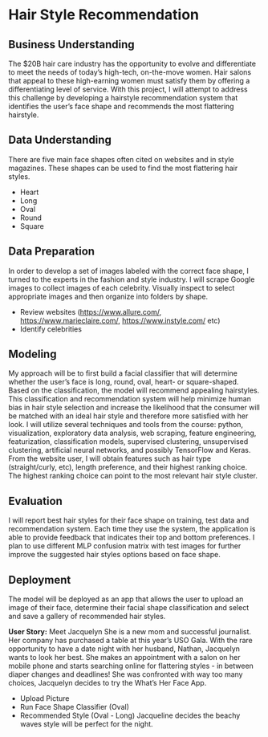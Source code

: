# Hair Style Recommendation

## Business Understanding
The $20B hair care industry has the opportunity to evolve and differentiate to meet the needs of today’s high-tech, on-the-move women. Hair salons that appeal to these high-earning women must satisfy them by offering a differentiating level of service. With this project, I will attempt to address this challenge by developing a hairstyle recommendation system that identifies the user’s face shape and recommends the most flattering hairstyle.

## Data Understanding
There are five main face shapes often cited on websites and in style magazines. These shapes can be used to find the most flattering hair styles.
* Heart
* Long
* Oval 
* Round 
* Square

## Data Preparation
In order to develop a set of images labeled with the correct face shape, I turned to the experts in the fashion and style industry. I will scrape Google images to collect images of each celebrity. Visually inspect to select appropriate images and then organize into folders by shape.
* Review websites (https://www.allure.com/, https://www.marieclaire.com/, https://www.instyle.com/ etc)
* Identify celebrities

## Modeling
My approach will be to first build a facial classifier that will determine whether the user’s face is long, round, oval, heart- or square-shaped. Based on the classification, the model will recommend appealing hairstyles. This classification and recommendation system will help minimize human bias in hair style selection and increase the likelihood that the consumer will be matched with an ideal hair style and therefore more satisfied with her look. I will utilize several techniques and tools from the course: python, visualization, exploratory data analysis, web scraping, feature engineering, featurization, classification models, supervised clustering, unsupervised clustering, artificial neural networks, and possibly TensorFlow and Keras. 
From the website user, I will obtain features such as hair type (straight/curly, etc), length preference, and their highest ranking choice. The highest ranking choice can point to the most relevant hair style cluster.

## Evaluation
I will report best hair styles for their face shape on training, test data and recommendation system. Each time they use the system, the application is able to provide feedback that indicates their top and bottom preferences. I plan to use different MLP confusion matrix with test images for further improve the suggested hair styles options based on face shape.

## Deployment
The model will be deployed as an app that allows the user to upload an image of their face, determine their facial shape classification and select and save a gallery of recommended hair styles.

**User Story:**
Meet Jacquelyn She is a new mom and successful journalist. Her company has purchased a table at this year’s USO Gala. With the rare opportunity to have a date night with her husband, Nathan, Jacquelyn wants to look her best. She makes an appointment with a salon on her mobile phone and starts searching online for flattering styles - in between diaper changes and deadlines!
She was confronted with way too many choices, Jacquelyn decides to try the What’s Her Face App.
* Upload Picture
* Run Face Shape Classifier (Oval)
* Recommended Style (Oval - Long) 
Jacqueline decides the beachy waves style will be perfect for the night. 
